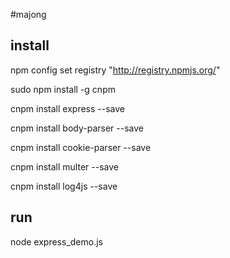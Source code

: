 #majong

## install
npm config set registry "http://registry.npmjs.org/"

sudo npm install -g cnpm

cnpm install express --save 

cnpm install body-parser --save

cnpm install cookie-parser --save

cnpm install multer --save

cnpm install log4js --save

## run
node express_demo.js
